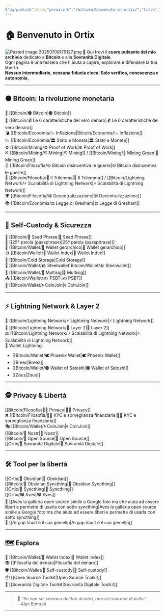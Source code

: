 ```yaml
---
{"dg-publish":true,"permalink":"/bitcoin/benvenuto-in-ortix/","title":"🏠 Home – Bitcoin & Sovranità Digitale","tags":["Indice","Home","Bitcoin","Sovranità","Educazione","Obsidian","gardenEntry"]}
---
```


# 🏠 Benvenuto in Ortix

![Pasted image 20250709175127.png](/img/user/Pasted%20image%2020250709175127.png)
🧭 Qui trovi il **cuore pulsante del mio archivio** dedicato a **Bitcoin** e alla **Sovranità Digitale**.  
Ogni pagina è una tessera che ti aiuta a capire, esplorare e difendere la tua libertà.  
**Nessun intermediario, nessuna fiducia cieca. Solo verifica, conoscenza e autonomia.**

---

## 🟠 **Bitcoin: la rivoluzione monetaria**

📌 [[Bitcoin/🟠 Bitcoin\|🟠 Bitcoin]]  
📜 [[Bitcoin/💰 Le 6 caratteristiche del vero denaro\|💰 Le 6 caratteristiche del vero denaro]]  
💣 [[Bitcoin/Economia/📉 Inflazione\|Bitcoin/Economia/📉 Inflazione]]  
📉 [[Bitcoin/Economia/🏛️ Stato e Moneta\|🏛️ Stato e Moneta]]  
⚙️ [[Bitcoin/Mining/⚙️  Proof of Work\|⚙️  Proof of Work]]  
⛏️ [[Bitcoin/Mining/⛏️ Mining\|⛏️ Mining]] / [[Bitcoin/Mining/🌱 Mining Green\|🌱 Mining Green]]  
✌️ [[Bitcoin/Filosofia/☮️ Bitcoin disincentiva le guerre\|☮️ Bitcoin disincentiva le guerre]]  
🧪 [[Bitcoin/Filosofia/🔺 Il Trilemma\|🔺 Il Trilemma]] / [[Bitcoin/Lightning Network/⚡ Scalabilità di Lightning Network\|⚡ Scalabilità di Lightning Network]]  
🌍 [[Bitcoin/Filosofia/🕸️ Decentralizzazione\|🕸️ Decentralizzazione]]  
📚 [[Bitcoin/Economia/⚖️ Legge di Gresham\|⚖️ Legge di Gresham]]

---

## 🔐 **Self-Custody & Sicurezza**

🧠 [[Bitcoin/🧠 Seed Phrase\|🧠 Seed Phrase]]  
🔏 [[25ª parola (passphrase)\|25ª parola (passphrase)]]  
🌳 [[Bitcoin/Wallet/🌳 Wallet gerarchico\|🌳 Wallet gerarchico]]  
🪙 [[Bitcoin/Wallet/🧭 Wallet Index\|🧭 Wallet Index]]  
🧊 [[Bitcoin/Cold Storage\|Cold Storage]]  
🧱 [[Bitcoin/Wallet/🪨 Steelwallet\|Bitcoin/Wallet/🪨 Steelwallet]]  
🔑 [[Bitcoin/Wallet/🔐 Multisig\|🔐 Multisig]]  
📤 [[Bitcoin/Wallet/✍️ PSBT\|✍️ PSBT]]  
🔄 [[Bitcoin/Wallet/🌀 CoinJoin\|🌀 CoinJoin]]

---

## ⚡ **Lightning Network & Layer 2**

📡 [[Bitcoin/Lightning Network/⚡ Lightning Network\|⚡ Lightning Network]]  
🧩 [[Bitcoin/Lightning Network/🧱 Layer 2\|🧱 Layer 2]]  
⚖️ [[Bitcoin/Lightning Network/⚡ Scalabilità di Lightning Network\|⚡ Scalabilità di Lightning Network]]  
🚀 Wallet Lightning:
- [[Bitcoin/Wallet/🕊 Phoenix Wallet\|🕊 Phoenix Wallet]]
- [[Breez\|Breez]]
- [[Bitcoin/Wallet/🟠 Wallet of Satoshi\|🟠 Wallet of Satoshi]]
- [[Zeus\|Zeus]]

---

## 🕵️ **Privacy & Libertà**

[[Bitcoin/Filosofia/🕵️‍♂️ Privacy\|🕵️‍♂️ Privacy]]  
❌ [[Bitcoin/Filosofia/🕵️‍♂️  KYC e sorveglianza finanziaria\|🕵️‍♂️  KYC e sorveglianza finanziaria]]  
🎭 [[Bitcoin/Wallet/🌀 CoinJoin\|🌀 CoinJoin]]  
 [[Bitcoin/📡 Nostr\|📡 Nostr]]  
 [[Bitcoin/🧬 Open Source\|🧬 Open Source]]  
[[Ortix/🧭 Sovranità Digitale\|🧭 Sovranità Digitale]]

---

## 🛠️ **Tool per la libertà**

[[Ortix/🔄 Obsidian\|🔄 Obsidian]]  
[[Bitcoin/🔄 Obsidian Syncthing\|🔄 Obsidian Syncthing]]  
[[Ortix/🔄 Syncthing\|🔄 Syncthing]]  
[[Ortix/🖼️ Aves\|🖼️ Aves]]  
📸 [[Aves la galleria open source simile a Google foto ma che aiuta ad essere liberi e permette di usarla con sotto syncthing\|Aves la galleria open source simile a Google foto ma che aiuta ad essere liberi e permette di usarla con sotto syncthing]]  
🧱 [[Airgap Vault e il suo gemello\|Airgap Vault e il suo gemello]]

---

## 🗺️ **Esplora**

🔗 [[Bitcoin/Wallet/🧭 Wallet Index\|🧭 Wallet Index]]  
📚 [[Filosofia del denaro\|Filosofia del denaro]]  
🛡️ [[Bitcoin/Wallet/🔐 Self-custody\|🔐 Self-custody]]  
📦 [[Open Source Toolkit\|Open Source Toolkit]]  
🧭 [[Sovranità Digitale Toolkit\|Sovranità Digitale Toolkit]] 

---

> 🧡 _"Se non sei sovrano del tuo denaro, non sei sovrano di nulla."_  
> – Alan Bimbati

---
